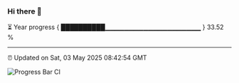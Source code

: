 ### Hi there 👋

⏳ Year progress { ██████████▁▁▁▁▁▁▁▁▁▁▁▁▁▁▁▁▁▁▁▁ } 33.52 %

---

⏰ Updated on Sat, 03 May 2025 08:42:54 GMT

![Progress Bar CI](https://github.com/IshwaranRudhara/GIT-ACTION/workflows/Progress%20Bar%20CI/badge.svg)

